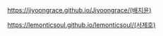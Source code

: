 
https://jiyoongrace.github.io/Jiyoongrace/(배지윤)


https://lemonticsoul.github.io/lemonticsoul/(서제호)
